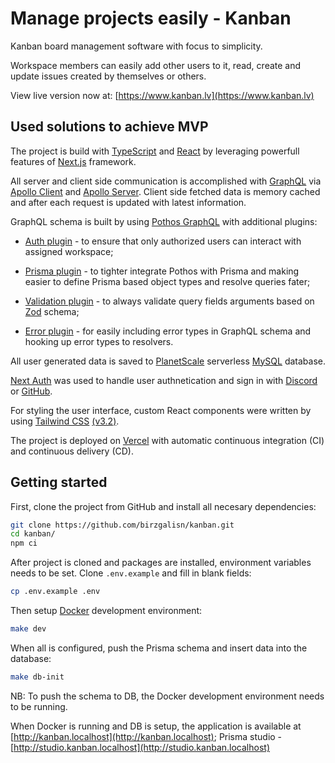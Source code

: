 # Manage projects easily - Kanban

Kanban board management software with focus to simplicity.

Workspace members can easily add other users to it, read, create and update issues created by themselves or others.

View live version now at: [https://www.kanban.lv](https://www.kanban.lv)

## Used solutions to achieve MVP

The project is build with [TypeScript](https://www.typescriptlang.org) and [React](https://reactjs.org) by leveraging powerfull features of [Next.js](https://nextjs.org) framework.

All server and client side communication is accomplished with [GraphQL](https://graphql.org) via [Apollo Client](https://www.apollographql.com) and [Apollo Server](https://www.apollographql.com). Client side fetched data is memory cached and after each request is updated with latest information.

GraphQL schema is built by using [Pothos GraphQL](https://pothos-graphql.dev) with additional plugins:

- [Auth plugin](https://pothos-graphql.dev/docs/plugins/scope-auth) - to ensure that only authorized users can interact with assigned workspace;

- [Prisma plugin](https://pothos-graphql.dev/docs/plugins/prisma) - to tighter integrate Pothos with Prisma and making easier to define Prisma based object types and resolve queries fater;

- [Validation plugin](https://pothos-graphql.dev/docs/plugins/validation) - to always validate query fields arguments based on [Zod](https://zod.dev) schema;

- [Error plugin](https://pothos-graphql.dev/docs/plugins/errors) - for easily including error types in GraphQL schema and hooking up error types to resolvers.

All user generated data is saved to [PlanetScale](https://planetscale.com) serverless [MySQL](https://www.mysql.com) database.

[Next Auth](https://next-auth.js.org) was used to handle user authnetication and sign in with [Discord](https://discord.com) or [GitHub](https://github.com).

For styling the user interface, custom React components were written by using [Tailwind CSS](https://tailwindcss.com/) [(v3.2)](https://tailwindcss.com/blog/tailwindcss-v3-2).

The project is deployed on [Vercel](https://vercel.com) with automatic continuous integration (CI) and continuous delivery (CD).

## Getting started

First, clone the project from GitHub and install all necesary dependencies:

```bash
git clone https://github.com/birzgalisn/kanban.git
cd kanban/
npm ci
```

After project is cloned and packages are installed, environment variables needs to be set. Clone `.env.example` and fill in blank fields:

```bash
cp .env.example .env
```

Then setup [Docker](https://www.docker.com) development environment:

```bash
make dev
```

When all is configured, push the Prisma schema and insert data into the database:

```bash
make db-init
```

NB: To push the schema to DB, the Docker development environment needs to be running.

When Docker is running and DB is setup, the application is available at [http://kanban.localhost](http://kanban.localhost); Prisma studio - [http://studio.kanban.localhost](http://studio.kanban.localhost)
